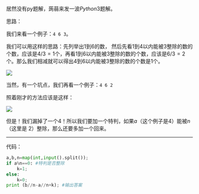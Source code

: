 居然没有py题解，蒟蒻来发一波$Python3$题解。

思路：

我们来看一个例子：``4 6 3``。

我们可以用这样的思路：先列举出$1$到$6$的数，
然后先看$1$到$4$以内能被$3$整除的数的个数，应该是$4/3=1$个，再看$1$到$6$以内能被$3$整除的数的个数，应该是$6/3=2$个。那么我们相减就可以得出$4$到$6$以内能被$3$整除的数的个数是$1$个。

![](https://s2.ax1x.com/2019/08/05/egwR54.png)

当然，有一个坑点，我们再看一个例子：``4 6 2``

照着刚才的方法应该是这样：

![](https://s2.ax1x.com/2019/08/05/eg0SMt.png)

但是！我们漏掉了一个$4$！所以我们要加一个特判，如果$a$（这个例子是$4$）能被$n$（这里是
$2$）整除，那么还要多加一个回来。

------------
代码：
```python
a,b,n=map(int,input().split());
if a%n==0: #特判是否整除
    k=1;
else:
    k=0;
print (b//n-a//n+k); #输出答案 
```